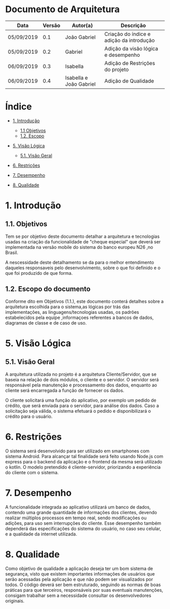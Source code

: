 # Documento de Arquitetura
| Data | Versão | Autor(a) | Descrição |
| - | - | - | - |
| 05/09/2019 | 0.1 | João Gabriel | Criação do índice e adição da introdução|
| 05/09/2019 | 0.2 | Gabriel | Adição da visão lógica e desempenho|
|06/09/2019|0.3|Isabella| Adição de Restrições do projeto|
|06/09/2019|0.4|Isabella e João Gabriel| Adição de Qualidade|

# Índice
* [1. Introdução](#1.-Introdução)
     * [1.1 Objetivos](1.1.-Objetivos)
     * [1.2. Escopo](1.2.-Escopo-do-documento)

* [5. Visão Lógica](#5.-Visão-Lógica)
     * [5.1. Visão Geral](5.1.-Visão-Geral)

* [6. Restrições](#6.-Restrições)

* [7. Desempenho](#7.-Desempenho)

* [8. Qualidade](#8.-Qualidade)


# 1. Introdução

## 1.1. Objetivos

Tem se por objetivo deste documento detalhar a arquitetura e tecnologias usadas na criação da funcionalidade de "cheque especial" que deverá ser implementada na versão mobile do sistema do banco europeu N26 ,no Brasil.

A nescessidade deste detalhamento se da para o melhor entendimento daqueles responsaveis pelo desenvolvimento, sobre o que foi definido e o que foi produzido de que forma.

##  1.2. Escopo do documento

Conforme dito em Objetivos (1.1.), este documento conterá detalhes sobre a arquitetura escolhida para o sistema,as lógicas por trás das implementações, as linguagens/tecnologias usadas, os padrões estabelecidos pela equipe ,informaçoes referentes a bancos de dados, diagramas de classe  e de caso de uso.

# 5. Visão Lógica

## 5.1. Visão Geral

 A arquitetura utilizada no projeto é a arquitetura Cliente/Servidor, que se baseia na relação de dois módulos, o cliente e o servidor. O servidor será responsável pela manutenção e processamento dos dados, enquanto ao cliente será encarregada a função de fornecer os dados.

O cliente solicitará uma função do aplicativo, por exemplo um pedido de crédito, que será enviada para o servidor, para análise dos dados. Caso a solicitação seja válida, o sistema efetuará o pedido e disponibilizará o crédito para o usuário.

# 6. Restrições
O sistema será desenvolvido para ser utilizado em smartphones com sistema Android. 
Para alcançar tal finalidade será feito usando Node.js com express para o backend da aplicação e o frontend da mesma será utilizado o kotlin.
O modelo pretendido é cliente-servidor, priorizando a experiência do cliente com o sistema.

# 7. Desempenho

A funcionalidade integrada ao aplicativo utilizará um banco de dados, contendo uma grande quantidade de informações dos clientes, devendo realizar múltiplos processos em tempo real, sendo modificações ou adições, para uso sem interrupções do cliente. Esse desempenho também dependerá das especificações do sistema do usuário, no caso seu celular, e a qualidade da internet utilizada.

# 8. Qualidade
Como objetivo de qualidade a aplicação deseja ter um bom sistema de segurança, visto que existem importantes informações de usuários que serão acessadas pela aplicação e que não podem ser visualizados por todos.
O código deverá ser bem estruturado, seguindo as normas de boas práticas para que terceiros, responsáveis por suas eventuais manutenções, consigam trabalhar sem a necessidade consultar os desenvolvedores originais.